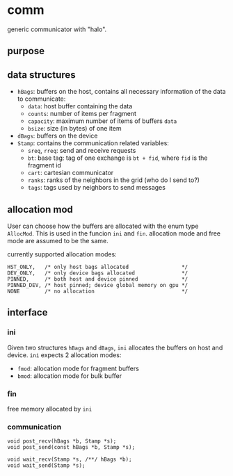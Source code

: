 # comm

generic communicator with "halo".

## purpose

## data structures


* `hBags`: buffers on the host, contains all necessary information of the data to communicate:
  * `data`: host buffer containing the data
  * `counts`: number of items per fragment
  * `capacity`: maximum number of items of buffers `data`
  * `bsize`: size (in bytes) of one item
* `dBags`: buffers on the device
* `Stamp`: contains the communication related variables:
  * `sreq`, `rreq`: send and receive requests
  * `bt`: base tag: tag of one exchange is `bt + fid`, where `fid` is the fragment id
  * `cart`: cartesian communicator
  * `ranks`: ranks of the neighbors in the grid (who do I send to?)
  * `tags`: tags used by neighbors to send messages
  
## allocation mod

User can choose how the buffers are allocated with the enum type `AllocMod`.
This is used in the funcion `ini` and `fin`. allocation mode and free mode are assumed to be the same.  

currently supported allocation modes:

	HST_ONLY,   /* only host bags allocated                 */
    DEV_ONLY,   /* only device bags allocated               */
    PINNED,     /* both host and device pinned              */
    PINNED_DEV, /* host pinned; device global memory on gpu */
    NONE        /* no allocation                            */

## interface

### ini

Given two structures `hBags` and `dBags`, `ini` allocates the buffers on host and device. `ini` expects 2 allocation modes:
* `fmod`: allocation mode for fragment buffers
* `bmod`: allocation mode for bulk buffer

### fin

free memory allocated by `ini`

### communication

	void post_recv(hBags *b, Stamp *s);
	void post_send(const hBags *b, Stamp *s);

	void wait_recv(Stamp *s, /**/ hBags *b);
	void wait_send(Stamp *s);

